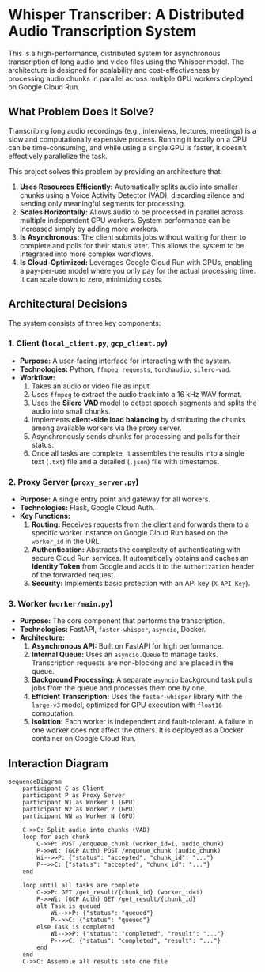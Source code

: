 # Whisper Transcriber: A Distributed Audio Transcription System

This is a high-performance, distributed system for asynchronous transcription of long audio and video files using the Whisper model. The architecture is designed for scalability and cost-effectiveness by processing audio chunks in parallel across multiple GPU workers deployed on Google Cloud Run.

## What Problem Does It Solve?

Transcribing long audio recordings (e.g., interviews, lectures, meetings) is a slow and computationally expensive process. Running it locally on a CPU can be time-consuming, and while using a single GPU is faster, it doesn't effectively parallelize the task.

This project solves this problem by providing an architecture that:

1.  **Uses Resources Efficiently:** Automatically splits audio into smaller chunks using a Voice Activity Detector (VAD), discarding silence and sending only meaningful segments for processing.
2.  **Scales Horizontally:** Allows audio to be processed in parallel across multiple independent GPU workers. System performance can be increased simply by adding more workers.
3.  **Is Asynchronous:** The client submits jobs without waiting for them to complete and polls for their status later. This allows the system to be integrated into more complex workflows.
4.  **Is Cloud-Optimized:** Leverages Google Cloud Run with GPUs, enabling a pay-per-use model where you only pay for the actual processing time. It can scale down to zero, minimizing costs.

## Architectural Decisions

The system consists of three key components:

### 1. Client (`local_client.py`, `gcp_client.py`)

-   **Purpose:** A user-facing interface for interacting with the system.
-   **Technologies:** Python, `ffmpeg`, `requests`, `torchaudio`, `silero-vad`.
-   **Workflow:**
    1.  Takes an audio or video file as input.
    2.  Uses `ffmpeg` to extract the audio track into a 16 kHz WAV format.
    3.  Uses the **Silero VAD** model to detect speech segments and splits the audio into small chunks.
    4.  Implements **client-side load balancing** by distributing the chunks among available workers via the proxy server.
    5.  Asynchronously sends chunks for processing and polls for their status.
    6.  Once all tasks are complete, it assembles the results into a single text (`.txt`) file and a detailed (`.json`) file with timestamps.

### 2. Proxy Server (`proxy_server.py`)

-   **Purpose:** A single entry point and gateway for all workers.
-   **Technologies:** Flask, Google Cloud Auth.
-   **Key Functions:**
    1.  **Routing:** Receives requests from the client and forwards them to a specific worker instance on Google Cloud Run based on the `worker_id` in the URL.
    2.  **Authentication:** Abstracts the complexity of authenticating with secure Cloud Run services. It automatically obtains and caches an **Identity Token** from Google and adds it to the `Authorization` header of the forwarded request.
    3.  **Security:** Implements basic protection with an API key (`X-API-Key`).

### 3. Worker (`worker/main.py`)

-   **Purpose:** The core component that performs the transcription.
-   **Technologies:** FastAPI, `faster-whisper`, `asyncio`, Docker.
-   **Architecture:**
    1.  **Asynchronous API:** Built on FastAPI for high performance.
    2.  **Internal Queue:** Uses an `asyncio.Queue` to manage tasks. Transcription requests are non-blocking and are placed in the queue.
    3.  **Background Processing:** A separate `asyncio` background task pulls jobs from the queue and processes them one by one.
    4.  **Efficient Transcription:** Uses the `faster-whisper` library with the `large-v3` model, optimized for GPU execution with `float16` computation.
    5.  **Isolation:** Each worker is independent and fault-tolerant. A failure in one worker does not affect the others. It is deployed as a Docker container on Google Cloud Run.

## Interaction Diagram

```mermaid
sequenceDiagram
    participant C as Client
    participant P as Proxy Server
    participant W1 as Worker 1 (GPU)
    participant W2 as Worker 2 (GPU)
    participant WN as Worker N (GPU)

    C->>C: Split audio into chunks (VAD)
    loop for each chunk
        C->>P: POST /enqueue_chunk (worker_id=i, audio_chunk)
        P->>Wi: (GCP Auth) POST /enqueue_chunk (audio_chunk)
        Wi-->>P: {"status": "accepted", "chunk_id": "..."}
        P-->>C: {"status": "accepted", "chunk_id": "..."}
    end

    loop until all tasks are complete
        C->>P: GET /get_result/{chunk_id} (worker_id=i)
        P->>Wi: (GCP Auth) GET /get_result/{chunk_id}
        alt Task is queued
            Wi-->>P: {"status": "queued"}
            P-->>C: {"status": "queued"}
        else Task is completed
            Wi-->>P: {"status": "completed", "result": "..."}
            P-->>C: {"status": "completed", "result": "..."}
        end
    end
    C->>C: Assemble all results into one file
